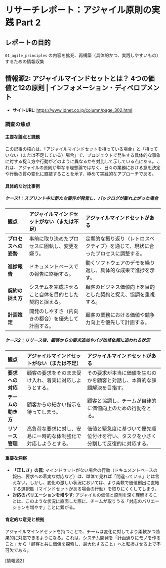 # リサーチレポート：アジャイル原則の実践 Part 2

## レポートの目的
`01_agile_principles` の内容を拡充、再構築（具体的かつ、実践しやすいもの）するための情報収集

## 情報源2: アジャイルマインドセットとは？ 4つの価値と12の原則 | インフォメーション・ディベロプメント

*   **サイトURL**: https://www.idnet.co.jp/column/page_302.html

### 調査の焦点

#### 主要な論点と課題
この記事の核心は、「アジャイルマインドセットを持っている場合」と「持っていない（または不足している）場合」で、プロジェクトで発生する具体的な事象に対する捉え方や行動がどのように異なるかを対比して示している点にある。これは、アジャイルの原則が単なる理想論ではなく、日々の業務における意思決定や行動の質の変化に直結することを示す、極めて実践的なアプローチである。

#### 具体的な対比事例

##### ケース1：スプリント中に新たな要件が発覚し、バックログが膨れ上がった場合

| 観点 | アジャイルマインドセットがない（または不足） | アジャイルマインドセットがある |
| :--- | :--- | :--- |
| **プロセスへの姿勢** | 事前に取り決めたプロセスに固執し、変更を嫌う。 | 定期的な振り返り（レトロスペクティブ）を通じて、現状に合ったプロセスに調整する。 |
| **進捗報告** | ドキュメントベースでの報告に終始する。 | 動くソフトウェアのデモを繰り返し、具体的な成果で進捗を示す。 |
| **契約の捉え方** | システムを完成させること自体を目的とした契約と捉える。 | 顧客のビジネス価値向上を目的とした契約と捉え、協調を重視する。 |
| **計画策定** | 開発のしやすさ（内向きの都合）を優先して計画する。 | 顧客の業務における価値や競争力向上を優先して計画する。 |

##### ケース2：リリース後、顧客からの要求追加やバグ改修依頼に追われる状況

| 観点 | アジャイルマインドセットがない（または不足） | アジャイルマインドセットがある |
| :--- | :--- | :--- |
| **要求への対応** | 顧客の要求をそのまま受け入れ、着実に対応しようとする。 | その要求が本当に価値を生むのかを顧客と対話し、本質的な課題解決を目指す。 |
| **チームの動き方** | 顧客からの細かい指示を待ってしまう。 | 顧客と協調し、チームが自律的に価値向上のための行動をとる。 |
| **リソース管理** | 高負荷な要求に対し、安易に一時的な体制強化で対応しようとする。 | 価値と緊急度に基づいて優先順位付けを行い、タスクを小さく分割して反復的に対応する。 |

#### 重要な洞察
*   **「正しさ」の罠**: マインドセットがない場合の行動（ドキュメントベースの報告、要求への着実な対応など）は、単体で見れば「間違っている」とは言えない。しかし、変化の激しい状況においては、より柔軟で価値創出に直結する選択肢（マインドセットがある場合の行動）を取りにくくしてしまう。
*   **対応のバリエーションを増やす**: アジャイルの価値と原則を深く理解することは、このような状況に直面した際に、チームが取りうる「対応のバリエーションを増やす」ことに繋がる。

#### 肯定的な意見と根拠
アジャイルマインドセットを持つことで、チームは変化に対してより柔軟かつ効果的に対応できるようになる。これは、システム開発を「計画通りにモノを作ること」から「顧客と共に価値を探索し、最大化すること」へと転換させる上で不可欠である。

[情報源2] 